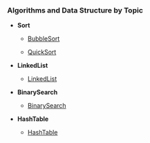 
### Algorithms and Data Structure by Topic

* **Sort**
  * [BubbleSort](Sort/BubbleSort)

  * [QuickSort](Sort/QuickSort)

* **LinkedList**
  * [LinkedList](LinkedList)

* **BinarySearch**
  * [BinarySearch](BinarySearch)

* **HashTable**
  * [HashTable](HashTable)